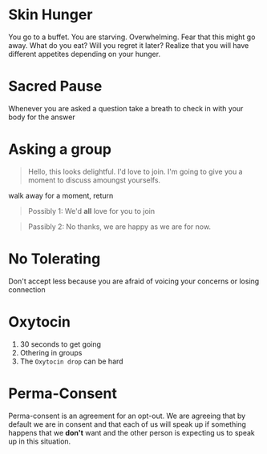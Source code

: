 # Skin Hunger

You go to a buffet. You are starving. Overwhelming. Fear that this might go away. What do you eat? Will you regret it later?
Realize that you will have different appetites depending on your hunger.

# Sacred Pause

Whenever you are asked a question take a breath to check in with your body for the answer

# Asking a group

> Hello, this looks delightful. I'd love to join. I'm going to give you a moment to discuss amoungst yourselfs.

walk away for a moment, return

> Possibly 1: We'd **all** love for you to join

> Passibly 2: No thanks, we are happy as we are for now.


# No Tolerating

Don't accept less because you are afraid of voicing your concerns or losing connection

# Oxytocin

1. 30 seconds to get going
1. Othering in groups
1. The `Oxytocin drop` can be hard

# Perma-Consent

Perma-consent is an agreement for an opt-out. We are agreeing that by default we are in consent and that each of us will speak up if something happens that we **don't** want and the other person is expecting us to speak up in this situation.